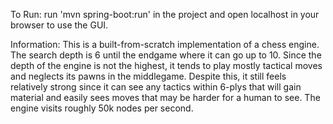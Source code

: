 To Run:
run 'mvn spring-boot:run' in the project and open localhost in your browser to use the GUI.

Information:
This is a built-from-scratch implementation of a chess engine. The search depth is 6 until the endgame where it can go up to 10. Since the 
depth of the engine is not the highest, it tends to play mostly tactical moves and neglects its pawns in the middlegame. Despite this, it
still feels relatively strong since it can see any tactics within 6-plys that will gain material and easily sees moves that may be harder 
for a human to see. The engine visits roughly 50k nodes per second. 
